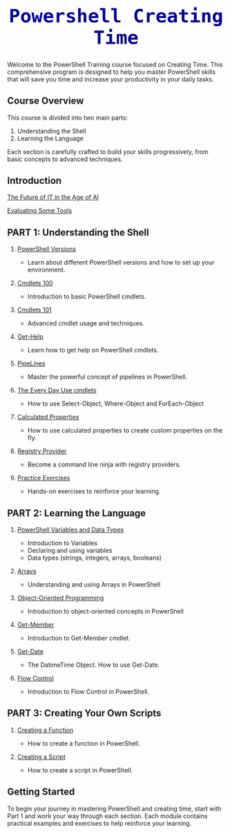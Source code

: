 <h1 style="font-family: Consolas, monospace; color: #00008B; font-size: 3.1em; text-align: center;">Powershell Creating Time</h1>


Welcome to the PowerShell Training course focused on Creating Time. This comprehensive program is designed to help you master PowerShell skills that will save you time and increase your productivity in your daily tasks.

## Course Overview

This course is divided into two main parts:

1. Understanding the Shell
2. Learning the Language

Each section is carefully crafted to build your skills progressively, from basic concepts to advanced techniques.

## Introduction

[The Future of IT in the Age of AI](intro/thefutureofit.md/futureofit.md)

[Evaluating Some Tools](intro/tools/evaluatingsometools.md)



## PART 1: Understanding the Shell

1. [PowerShell Versions](part1/PowershellVersions/index.md)
   - Learn about different PowerShell versions and how to set up your environment.

2. [Cmdlets 100](part1/Cmdlets100/index.md)
   - Introduction to basic PowerShell cmdlets.

3. [Cmdlets 101](part1/Cmdlets101/index.md)
   - Advanced cmdlet usage and techniques.

4. [Get-Help](part1/Get-Help/gethelp.md)
   - Learn how to get help on PowerShell cmdlets.

5. [PipeLines](part1/PipeLiningAlias/pipeline.md)
   - Master the powerful concept of pipelines in PowerShell.

6. [The Every Day Use cmdlets](part1/TheParetoCmdlets/paretocmdlets.md)
   - How to use Select-Object, Where-Object and ForEach-Object

7. [Calculated Properties](part1/CalculatedProperties/calculatedProperties.md)
   - How to use calculated properties to create custom properties on the fly.

8. [Registry Provider](part1/registryProvider/regproviders.md)
   - Become a command line ninja with registry providers.

9. [Practice Exercises](part1/PracticeExercises/UserParameters/index.md)
   - Hands-on exercises to reinforce your learning.

## PART 2: Learning the Language

1. [PowerShell Variables and Data Types](part2/variableslogic101/variablelogic.md)
   - Introduction to Variables
   - Declaring and using variables
   - Data types (strings, integers, arrays, booleans)

2. [Arrays](part2/arrays/arrays.md)
   - Understanding and using Arrays in PowerShell

3. [Object-Oriented Programming](part2/objectoriented/index.md)
   - Introduction to object-oriented concepts in PowerShell

3. [Get-Member](part2/get-member/getmember.md)
   - Introduction to Get-Member cmdlet.

4. [Get-Date](part2/getdate/getdate.md)
   - The DatimeTime Object. How to use Get-Date.

5. [Flow Control](part2/flowcontrol/flowcontrol.md)
   - Introduction to Flow Control in PowerShell.

## PART 3: Creating Your Own Scripts

1. [Creating a Function](part3/creatingyourownscripts/functions.md)
   - How to create a function in PowerShell.

2. [Creating a Script](part3/creatingyourownscripts/script.md)
   - How to create a script in PowerShell.

## Getting Started

To begin your journey in mastering PowerShell and creating time, start with Part 1 and work your way through each section. Each module contains practical examples and exercises to help reinforce your learning.

